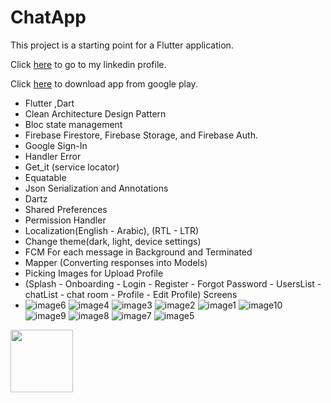 # ChatApp

This project is a starting point for a Flutter application.

Click [here](https://www.linkedin.com/in/mina-nady-023314227/) to go to my linkedin profile.

Click [here](https://play.google.com/store/apps/details?id=dev.singlecodebase71.chatapp) to download app from google play.

- Flutter ,Dart
- Clean Architecture Design Pattern
- Bloc state management
- Firebase Firestore, Firebase Storage, and Firebase Auth.
- Google Sign-In
- Handler Error
- Get_it (service locator)
- Equatable
- Json Serialization and Annotations
- Dartz
- Shared Preferences
- Permission Handler
- Localization(English - Arabic), (RTL - LTR)
- Change theme(dark, light, device settings)
- FCM For each message in Background and Terminated
- Mapper (Converting responses into Models)
- Picking Images for Upload Profile
- (Splash - Onboarding - Login - Register - Forgot Password - UsersList - chatList - chat room - Profile - Edit Profile) Screens
- ![image6](https://github.com/MinaNady71/chat-app-clean-architecture-public/assets/101990428/68b12ba8-09da-429b-b90c-98be6c066aca)
![image4](https://github.com/MinaNady71/chat-app-clean-architecture-public/assets/101990428/1c785183-eba8-4034-a3a6-d25343db85dc)
![image3](https://github.com/MinaNady71/chat-app-clean-architecture-public/assets/101990428/abdd892a-a59b-4e82-8443-5fa104f2c50d)
![image2](https://github.com/MinaNady71/chat-app-clean-architecture-public/assets/101990428/e04ba16c-300e-4d38-af53-dea2642f19dc)
![image1](https://github.com/MinaNady71/chat-app-clean-architecture-public/assets/101990428/d473cf56-e1c9-4b8c-bdcc-656383a6618c)
![image10](https://github.com/MinaNady71/chat-app-clean-architecture-public/assets/101990428/4764dd21-9a7f-4ad6-a401-53f476c58027)
![image9](https://github.com/MinaNady71/chat-app-clean-architecture-public/assets/101990428/93eb705b-b1c1-48bc-8846-ed6600c09250)
![image8](https://github.com/MinaNady71/chat-app-clean-architecture-public/assets/101990428/65272dc9-e0f7-4c5b-bc23-bfd82d5092b5)
![image7](https://github.com/MinaNady71/chat-app-clean-architecture-public/assets/101990428/349874f1-666e-4fe6-800e-81898e34508b)
![image5](https://github.com/MinaNady71/chat-app-clean-architecture-public/assets/101990428/8aace4e7-45c5-4bd9-b84f-175d7cbd0496)

<img src="[https://your-image-url.type](https://github.com/MinaNady71/chat-app-clean-architecture-public/assets/101990428/8aace4e7-45c5-4bd9-b84f-175d7cbd0496)https://github.com/MinaNady71/chat-app-clean-architecture-public/assets/101990428/8aace4e7-45c5-4bd9-b84f-175d7cbd0496" width="100" height="100">
